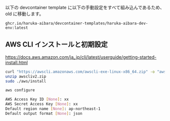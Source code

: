 以下の devcontainer template に以下の手動設定をすべて組み込んであるため、old に移動します。

`ghcr.io/haruka-aibara/devcontainer-templates/haruka-aibara-dev-env:latest`

## AWS CLI インストールと初期設定
https://docs.aws.amazon.com/ja_jp/cli/latest/userguide/getting-started-install.html

```bash
curl "https://awscli.amazonaws.com/awscli-exe-linux-x86_64.zip" -o "awscliv2.zip"
unzip awscliv2.zip
sudo ./aws/install
```

```bash
aws configure
```

```bash
AWS Access Key ID [None]: xx
AWS Secret Access Key [None]: xx
Default region name [None]: ap-northeast-1
Default output format [None]: json
```
